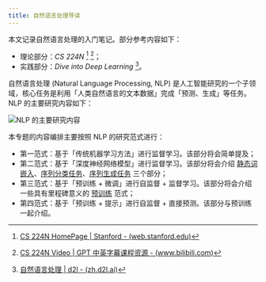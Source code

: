 ```yaml
---
title: 自然语言处理导读
---
```


本文记录自然语言处理的入门笔记。部分参考内容如下：

- 理论部分：*CS 224N* [^cs-224n] [^cs-224n-video]；
- 实践部分：*Dive into Deep Learning* [^d2l]。

[^cs-224n]: [CS 224N HomePage | Stanford - (web.stanford.edu)](https://web.stanford.edu/class/cs224n/index.html)
[^cs-224n-video]: [CS 224N Video | GPT 中英字幕课程资源 - (www.bilibili.com)](https://www.bilibili.com/video/BV1U5RNYgEfp)
[^d2l]: [自然语言处理 | d2l - (zh.d2l.ai)](https://zh.d2l.ai/chapter_natural-language-processing-pretraining/index.html)

自然语言处理 (Natural Language Processing, NLP) 是人工智能研究的一个子领域，核心任务是利用「人类自然语言的文本数据」完成「预测、生成」等任务。NLP 的主要研究内容如下：

![NLP 的主要研究内容](https://cdn.dwj601.cn/images/20250303083104252.png)

本专题的内容编排主要按照 NLP 的研究范式进行：

- 第一范式：基于「传统机器学习方法」进行监督学习。该部分将会简单提及；
- 第二范式：基于「深度神经网络模型」进行监督学习。该部分将会介绍 [静态词嵌入](./word-embedding.md)、[序列分类任务](./sequence-classification.md)、[序列生成任务](./sequence-generation.md) 三个部分；
- 第三范式：基于「预训练 + 微调」进行自监督 + 监督学习。该部分将会介绍一些具有里程碑意义的 [预训练](./pre-training.md) 范式；
- 第四范式：基于「预训练 + 提示」进行自监督 + 直接预测。该部分与预训练一起介绍。
